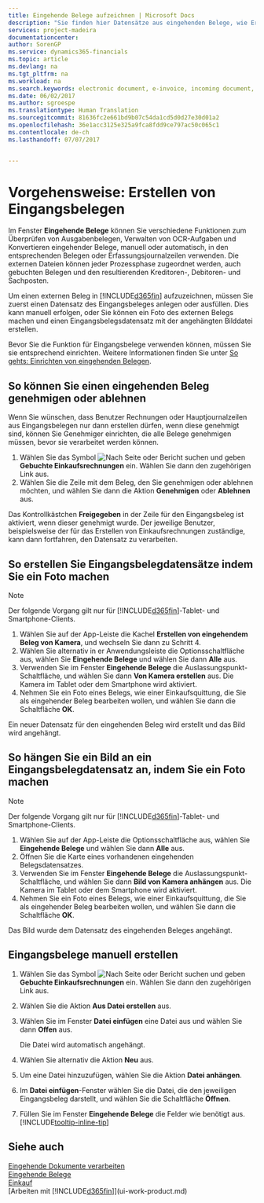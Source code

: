 ```yaml
---
title: Eingehende Belege aufzeichnen | Microsoft Docs
description: "Sie finden hier Datensätze aus eingehenden Belege, wie Erechnungen erstellen und verwalten OCRaufgaben, elektronische Geschäftsverkehr und Belegaustausch."
services: project-madeira
documentationcenter: 
author: SorenGP
ms.service: dynamics365-financials
ms.topic: article
ms.devlang: na
ms.tgt_pltfrm: na
ms.workload: na
ms.search.keywords: electronic document, e-invoice, incoming document, OCR, ecommerce, document exchange, import invoice
ms.date: 06/02/2017
ms.author: sgroespe
ms.translationtype: Human Translation
ms.sourcegitcommit: 81636fc2e661bd9b07c54da1cd5d0d27e30d01a2
ms.openlocfilehash: 36e1acc3125e325a9fca8fdd9ce797ac50c065c1
ms.contentlocale: de-ch
ms.lasthandoff: 07/07/2017


---
```

# <a name="how-to-create-incoming-document-records"></a>Vorgehensweise: Erstellen von Eingangsbelegen
Im Fenster **Eingehende Belege** können Sie verschiedene Funktionen zum Überprüfen von Ausgabenbelegen, Verwalten von OCR-Aufgaben und Konvertieren eingehender Belege, manuell oder automatisch, in den entsprechenden Belegen oder Erfassungsjournalzeilen verwenden. Die externen Dateien können jeder Prozessphase zugeordnet werden, auch gebuchten Belegen und den resultierenden Kreditoren-, Debitoren- und Sachposten.

Um einen externen Beleg in [!INCLUDE[d365fin](includes/d365fin_md.md)] aufzuzeichnen, müssen Sie zuerst einen Datensatz des Eingangsbeleges anlegen oder ausfüllen. Dies kann manuell erfolgen, oder Sie können ein Foto des externen Belegs machen und einen Eingangsbelegsdatensatz mit der angehängten Bilddatei erstellen.

Bevor Sie die Funktion für Eingangsbelege verwenden können, müssen Sie sie entsprechend einrichten. Weitere Informationen finden Sie unter [So gehts: Einrichten von eingehenden Belegen](across-how-setup-income-documents.md).

## <a name="to-approve-or-reject-an-incoming-document"></a>So können Sie einen eingehenden Beleg genehmigen oder ablehnen
Wenn Sie wünschen, dass Benutzer Rechnungen oder Hauptjournalzeilen aus Eingangsbelegen nur dann erstellen dürfen, wenn diese genehmigt sind, können Sie Genehmiger einrichten, die alle Belege genehmigen müssen, bevor sie verarbeitet werden können.

1. Wählen Sie das Symbol ![Nach Seite oder Bericht suchen](media/ui-search/search_small.png "Nach Seite oder Bericht suchen") und geben **Gebuchte Einkaufsrechnungen** ein. Wählen Sie dann den zugehörigen Link aus.
2. Wählen Sie die Zeile mit dem Beleg, den Sie genehmigen oder ablehnen möchten, und wählen Sie dann die Aktion **Genehmigen** oder **Ablehnen** aus.

Das Kontrollkästchen **Freigegeben** in der Zeile für den Eingangsbeleg ist aktiviert, wenn dieser genehmigt wurde. Der jeweilige Benutzer, beispielsweise der für das Erstellen von Einkaufsrechnungen zuständige, kann dann fortfahren, den Datensatz zu verarbeiten.

## <a name="to-create-an-incoming-document-record-by-taking-a-photo"></a>So erstellen Sie Eingangsbelegdatensätze indem Sie ein Foto machen
> [!NOTE]  
>   Der folgende Vorgang gilt nur für [!INCLUDE[d365fin](includes/d365fin_md.md)]-Tablet- und Smartphone-Clients.

1. Wählen Sie auf der App-Leiste die Kachel **Erstellen von eingehendem Beleg von Kamera**, und wechseln Sie dann zu Schritt 4.
2. Wählen Sie alternativ in er Anwendungsleiste die Optionsschaltfläche aus, wählen Sie **Eingehende Belege** und wählen Sie dann **Alle** aus.
3. Verwenden Sie im Fenster **Eingehende Belege** die Auslassungspunkt-Schaltfläche, und wählen Sie dann **Von Kamera erstellen** aus. Die Kamera im Tablet oder dem Smartphone wird aktiviert.
4. Nehmen Sie ein Foto eines Belegs, wie einer Einkaufsquittung, die Sie als eingehender Beleg bearbeiten wollen, und wählen Sie dann die Schaltfläche **OK**.

Ein neuer Datensatz für den eingehenden Beleg wird erstellt und das Bild wird angehängt.

## <a name="to-attach-an-image-to-an-incoming-document-record-by-taking-a-photo"></a>So hängen Sie ein Bild an ein Eingangsbelegdatensatz an, indem Sie ein Foto machen
> [!NOTE]  
>   Der folgende Vorgang gilt nur für [!INCLUDE[d365fin](includes/d365fin_md.md)]-Tablet- und Smartphone-Clients.

1. Wählen Sie auf der App-Leiste die Optionsschaltfläche aus, wählen Sie **Eingehende Belege** und wählen Sie dann **Alle** aus.
2. Öffnen Sie die Karte eines vorhandenen eingehenden Belegsdatensatzes.
3. Verwenden Sie im Fenster **Eingehende Belege** die Auslassungspunkt-Schaltfläche, und wählen Sie dann **Bild von Kamera anhängen** aus. Die Kamera im Tablet oder dem Smartphone wird aktiviert.
4. Nehmen Sie ein Foto eines Belegs, wie einer Einkaufsquittung, die Sie als eingehender Beleg bearbeiten wollen, und wählen Sie dann die Schaltfläche **OK**.

Das Bild wurde dem Datensatz des eingehenden Beleges angehängt.

## <a name="to-create-an-incoming-document-record-manually"></a>Eingangsbelege manuell erstellen
1. Wählen Sie das Symbol ![Nach Seite oder Bericht suchen](media/ui-search/search_small.png "Nach Seite oder Bericht suchen") und geben **Gebuchte Einkaufsrechnungen** ein. Wählen Sie dann den zugehörigen Link aus.
2. Wählen Sie die Aktion **Aus Datei erstellen** aus.  
3. Wählen Sie im Fenster **Datei einfügen** eine Datei aus und wählen Sie dann **Offen** aus.

    Die Datei wird automatisch angehängt.
4. Wählen Sie alternativ die Aktion **Neu** aus.
5. Um eine Datei hinzuzufügen, wählen Sie die Aktion **Datei anhängen**.
6. Im **Datei einfügen**-Fenster wählen Sie die Datei, die den jeweiligen Eingangsbeleg darstellt, und wählen Sie die Schaltfläche **Öffnen**.
7. Füllen Sie im Fenster **Eingehende Belege** die Felder wie benötigt aus. [!INCLUDE[tooltip-inline-tip](includes/tooltip-inline-tip_md.md)]

## <a name="see-also"></a>Siehe auch
[Eingehende Dokumente verarbeiten](across-process-income-documents.md)  
[Eingehende Belege](across-income-documents.md)  
[Einkauf](purchasing-manage-purchasing.md)  
[Arbeiten mit [!INCLUDE[d365fin](includes/d365fin_md.md)]](ui-work-product.md)

